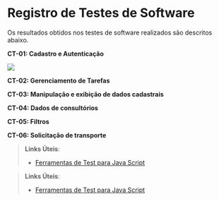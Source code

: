 # Registro de Testes de Software

Os resultados obtidos nos testes de software realizados são descritos abaixo. 

**CT-01: Cadastro e Autenticação**

<img src="https://github.com/ICEI-PUC-Minas-PMV-ADS/pmv-ads-2024-1-e2-proj-int-t4-HmoreH/blob/main/docs/img/Cadastrandocl%C3%ADnica.png">

**CT-02: Gerenciamento de Tarefas**



**CT-03: Manipulação e exibição de dados cadastrais**



**CT-04: Dados de consultórios**



**CT-05: Filtros**



**CT-06: Solicitação de transporte**


> **Links Úteis**:
> - [Ferramentas de Test para Java Script](https://geekflare.com/javascript-unit-testing/)

> **Links Úteis**:
> - [Ferramentas de Test para Java Script](https://geekflare.com/javascript-unit-testing/)

